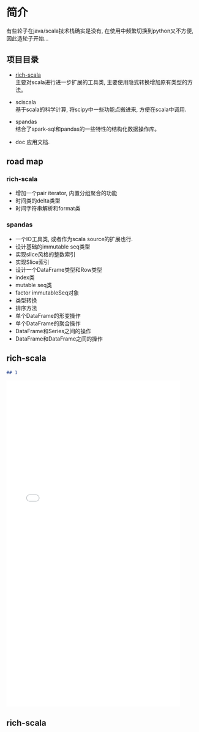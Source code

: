 # 简介
有些轮子在java/scala技术栈确实是没有, 在使用中频繁切换到python又不方便, 因此造轮子开始...
## 项目目录
- [rich-scala](./rich-scala/README.md)    
  主要对scala进行进一步扩展的工具类, 主要使用隐式转换增加原有类型的方法。
  
- sciscala     
  基于scala的科学计算, 将scipy中一些功能点搬进来, 方便在scala中调用.
- spandas     
  结合了spark-sql和pandas的一些特性的结构化数据操作库。
- doc
  应用文档.

## road map
### rich-scala
- 增加一个pair iterator, 内置分组聚合的功能
- 时间类的delta类型
- 时间字符串解析和format类
  
### spandas
- 一个IO工具类, 或者作为scala source的扩展也行.
- 设计基础的immutable seq类型
- 实现slice风格的整数索引
- 实现Slice索引
- 设计一个DataFrame类型和Row类型
- index类
- mutable seq类
- factor immutableSeq对象
- 类型转换  
- 排序方法
- 单个DataFrame的形变操作
- 单个DataFrame的聚合操作
- DataFrame和Series之间的操作
- DataFrame和DataFrame之间的操作

## rich-scala

```markdown
## 1
```







<iframe  
height=850
width=90%
src=./rich-scala/README.md
frameborder=0  
allowfullscreen>
</iframe>

## rich-scala

